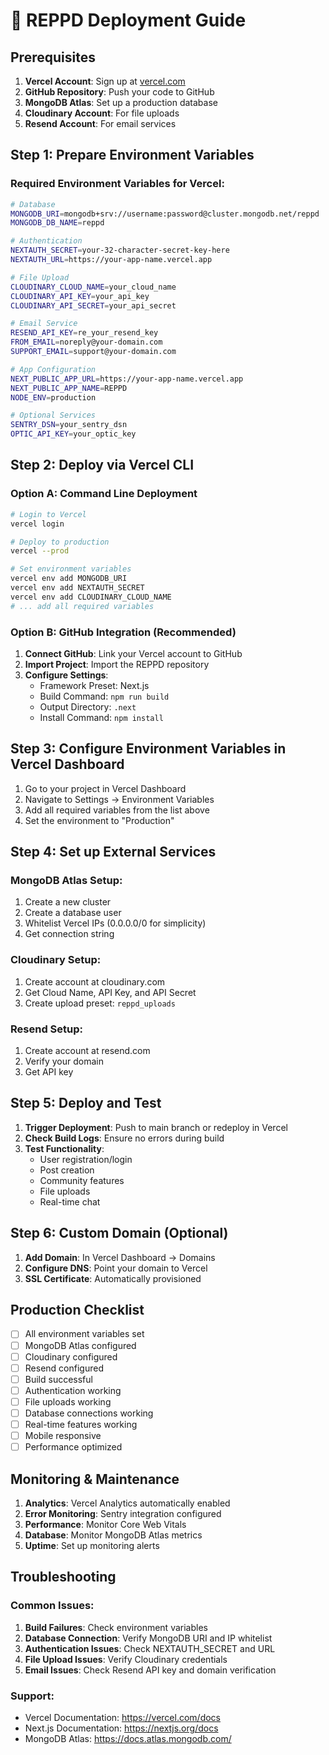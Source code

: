 # 🚀 REPPD Deployment Guide

## Prerequisites

1. **Vercel Account**: Sign up at [vercel.com](https://vercel.com)
2. **GitHub Repository**: Push your code to GitHub
3. **MongoDB Atlas**: Set up a production database
4. **Cloudinary Account**: For file uploads
5. **Resend Account**: For email services

## Step 1: Prepare Environment Variables

### Required Environment Variables for Vercel:

```bash
# Database
MONGODB_URI=mongodb+srv://username:password@cluster.mongodb.net/reppd
MONGODB_DB_NAME=reppd

# Authentication
NEXTAUTH_SECRET=your-32-character-secret-key-here
NEXTAUTH_URL=https://your-app-name.vercel.app

# File Upload
CLOUDINARY_CLOUD_NAME=your_cloud_name
CLOUDINARY_API_KEY=your_api_key
CLOUDINARY_API_SECRET=your_api_secret

# Email Service
RESEND_API_KEY=re_your_resend_key
FROM_EMAIL=noreply@your-domain.com
SUPPORT_EMAIL=support@your-domain.com

# App Configuration
NEXT_PUBLIC_APP_URL=https://your-app-name.vercel.app
NEXT_PUBLIC_APP_NAME=REPPD
NODE_ENV=production

# Optional Services
SENTRY_DSN=your_sentry_dsn
OPTIC_API_KEY=your_optic_key
```

## Step 2: Deploy via Vercel CLI

### Option A: Command Line Deployment

```bash
# Login to Vercel
vercel login

# Deploy to production
vercel --prod

# Set environment variables
vercel env add MONGODB_URI
vercel env add NEXTAUTH_SECRET
vercel env add CLOUDINARY_CLOUD_NAME
# ... add all required variables
```

### Option B: GitHub Integration (Recommended)

1. **Connect GitHub**: Link your Vercel account to GitHub
2. **Import Project**: Import the REPPD repository
3. **Configure Settings**:
   - Framework Preset: Next.js
   - Build Command: `npm run build`
   - Output Directory: `.next`
   - Install Command: `npm install`

## Step 3: Configure Environment Variables in Vercel Dashboard

1. Go to your project in Vercel Dashboard
2. Navigate to Settings → Environment Variables
3. Add all required variables from the list above
4. Set the environment to "Production"

## Step 4: Set up External Services

### MongoDB Atlas Setup:
1. Create a new cluster
2. Create a database user
3. Whitelist Vercel IPs (0.0.0.0/0 for simplicity)
4. Get connection string

### Cloudinary Setup:
1. Create account at cloudinary.com
2. Get Cloud Name, API Key, and API Secret
3. Create upload preset: `reppd_uploads`

### Resend Setup:
1. Create account at resend.com
2. Verify your domain
3. Get API key

## Step 5: Deploy and Test

1. **Trigger Deployment**: Push to main branch or redeploy in Vercel
2. **Check Build Logs**: Ensure no errors during build
3. **Test Functionality**:
   - User registration/login
   - Post creation
   - Community features
   - File uploads
   - Real-time chat

## Step 6: Custom Domain (Optional)

1. **Add Domain**: In Vercel Dashboard → Domains
2. **Configure DNS**: Point your domain to Vercel
3. **SSL Certificate**: Automatically provisioned

## Production Checklist

- [ ] All environment variables set
- [ ] MongoDB Atlas configured
- [ ] Cloudinary configured
- [ ] Resend configured
- [ ] Build successful
- [ ] Authentication working
- [ ] File uploads working
- [ ] Database connections working
- [ ] Real-time features working
- [ ] Mobile responsive
- [ ] Performance optimized

## Monitoring & Maintenance

1. **Analytics**: Vercel Analytics automatically enabled
2. **Error Monitoring**: Sentry integration configured
3. **Performance**: Monitor Core Web Vitals
4. **Database**: Monitor MongoDB Atlas metrics
5. **Uptime**: Set up monitoring alerts

## Troubleshooting

### Common Issues:

1. **Build Failures**: Check environment variables
2. **Database Connection**: Verify MongoDB URI and IP whitelist
3. **Authentication Issues**: Check NEXTAUTH_SECRET and URL
4. **File Upload Issues**: Verify Cloudinary credentials
5. **Email Issues**: Check Resend API key and domain verification

### Support:
- Vercel Documentation: https://vercel.com/docs
- Next.js Documentation: https://nextjs.org/docs
- MongoDB Atlas: https://docs.atlas.mongodb.com/
